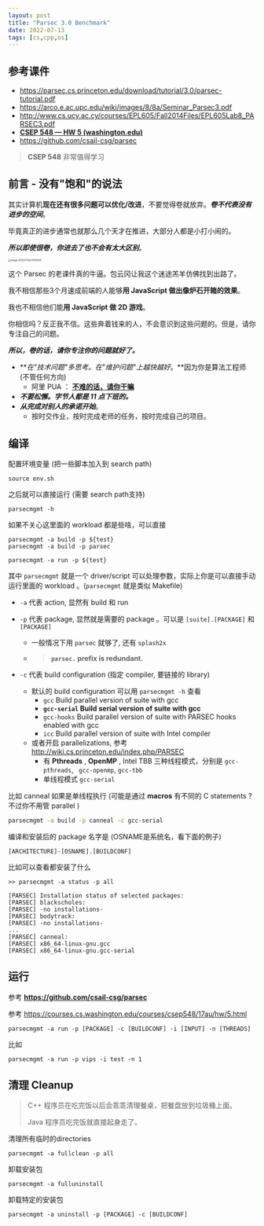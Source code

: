 ```yaml
---
layout: post
title: "Parsec 3.0 Benchmark"
date: 2022-07-13
tags: [cs,cpp,os]
---
```


## 参考课件

* <https://parsec.cs.princeton.edu/download/tutorial/3.0/parsec-tutorial.pdf>
* <https://arco.e.ac.upc.edu/wiki/images/8/8a/Seminar_Parsec3.pdf>
* <http://www.cs.ucy.ac.cy/courses/EPL605/Fall2014Files/EPL605Lab8_PARSEC3.pdf>
* **[CSEP 548 — HW 5 (washington.edu)](https://courses.cs.washington.edu/courses/csep548/17au/hw/5.html)**
* <https://github.com/csail-csg/parsec>

> **CSEP 548** 非常值得学习

## 前言 - 没有"饱和"的说法

其实计算机**现在还有很多问题可以优化/改进**，不要觉得卷就放弃。***卷不代表没有进步的空间***。

毕竟真正的进步通常也就那么几个天才在推进，大部分人都是小打小闹的。

***所以即使很卷，你进去了也不会有太大区别***。

<img src="https://raw.githubusercontent.com/randoruf/photo-asset-repo/main/imgs/image-20220714223755558.png" alt="image-20220714223755558" style="zoom: 33%;" />

这个 Parsec 的老课件真的牛逼。包云冈让我这个迷途羔羊仿佛找到出路了。

我不相信那些3个月速成前端的人能够**用 JavaScript 做出像炉石开箱的效果**。

我也不相信他们能**用 JavaScript 做 2D 游戏**。

你相信吗？反正我不信。这些奔着钱来的人，不会意识到这些问题的。但是，请你专注自己的问题。

***所以，卷的话，请你专注你的问题就好了。***

- ***在"技术问题"多思考。在"维护问题"上越快越好*。**因为你是算法工程师 (不管任何方向)
  - 阿里 PUA ： <u>**不难的话，请你干嘛**</u>
- ***不要松懈。字节人都是 11 点下班的。***
- ***从完成对别人的承诺开始***。
  - 按时交作业，按时完成老师的任务，按时完成自己的项目。

## 编译

配置环境变量 (把一些脚本加入到 search path)

```
source env.sh
```

之后就可以直接运行 (需要 search path支持)

```
parsecmgmt -h
```

如果不关心这里面的 workload 都是些啥，可以直接

```
parsecmgmt -a build -p ${test}
parsecmgmt -a build -p parsec 
```

```
parsecmgmt -a run -p ${test}
```

其中 `parsecmgmt` 就是一个 driver/script 可以处理参数，实际上你是可以直接手动运行里面的 workload 。(`parsecmgmt` 就是类似 Makefile)

* `-a` 代表 action, 显然有 build 和 run 

* `-p` 代表 package, 显然就是需要的 package 。可以是 `[suite].[PACKAGE]` 和 `[PACKAGE]`

  * 一般情况下用 `parsec` 就够了, 还有 `splash2x`

  * > **`parsec.` prefix is redundant.**

* `-c` 代表 build configuration (指定 compiler, 要链接的 library)

  * 默认的 build configuration 可以用 `parsecmgmt -h` 查看
    *  `gcc` Build parallel version of suite with gcc
    * **`gcc-serial` Build serial version of suite with gcc**
    * `gcc-hooks`  Build parallel version of suite with PARSEC hooks enabled with gcc
    * `icc` Build parallel version of suite with Intel compiler
  * 或者开启 parallelizations, 参考 <http://wiki.cs.princeton.edu/index.php/PARSEC>
    * 有 **Pthreads** , **OpenMP** , Intel TBB 三种线程模式，分别是 `gcc-pthreads`, ` gcc-openmp`, `gcc-tbb`
    * 单线程模式 `gcc-serial`

比如 canneal 如果是单线程执行 (可能是通过 **macros** 有不同的 C statements ? 不过你不用管 parallel )

```bash
parsecmgmt -a build -p canneal -c gcc-serial 
```

编译和安装后的 package 名字是 (OSNAME是系统名，看下面的例子)

```
[ARCHITECTURE]-[OSNAME].[BUILDCONF]
```

比如可以查看都安装了什么

```
>> parsecmgmt -a status -p all

[PARSEC] Installation status of selected packages:
[PARSEC] blackscholes:
[PARSEC] -no installations-
[PARSEC] bodytrack:
[PARSEC] -no installations-
...
[PARSEC] canneal:
[PARSEC] x86_64-linux-gnu.gcc
[PARSEC] x86_64-linux-gnu.gcc-serial
```

## 运行

参考 **https://github.com/csail-csg/parsec** 

参考 https://courses.cs.washington.edu/courses/csep548/17au/hw/5.html

```
parsecmgmt -a run -p [PACKAGE] -c [BUILDCONF] -i [INPUT] -n [THREADS]
```

比如 

```
parsecmgmt -a run -p vips -i test -n 1
```

## 清理 Cleanup

> C++ 程序员在吃完饭以后会乖乖清理餐桌，把餐盘放到垃圾桶上面。
>
> Java 程序员吃完饭就直接起身走了。

清理所有临时的directories

```
parsecmgmt -a fullclean -p all
```

卸载安装包

```
parsecmgmt -a fulluninstall
```

卸载特定的安装包

```
parsecmgmt -a uninstall -p [PACKAGE] -c [BUILDCONF]
```







 

